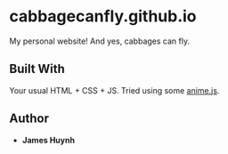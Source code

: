 # cabbagecanfly.github.io
My personal website! And yes, cabbages can fly.

## Built With
Your usual HTML + CSS + JS. Tried using some [anime.js](https://github.com/juliangarnier/anime/).

## Author
* **James Huynh**
